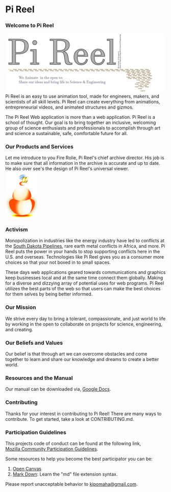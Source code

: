 # Pi Reel

### Welcome to Pi Reel  
  ![Pi Reel Logo](img/pireel.png) 
  Pi Reel is an easy to use animation tool, made for engineers, makers, and scientists of all skill levels. Pi Reel can create everything from animations, entrepreneurial videos, and animated structures and gizmos.  

  The Pi Reel Web application is more than a web application. Pi Reel is a school of thought. Our goal is to bring together an inclusive, welcoming group of science enthusiasts and professionals to accomplish through art and science a sustainable, safe, comfortable future for all. 

### Our Products and Services
  Let me introduce to you Fire Rolie, Pi Reel's chief archive director. His job is to make sure that all information in the archive is accurate and up to date. He also over see's the design of Pi Reel's universal viewer.  
  <img src="img/fire_rolie.png" width="20%" height="auto"></img>
  

### Activism  
  Monopolization in industries like the energy industry have led to conflicts at the [South Dakota Pipelines](http://www.nbcnews.com/storyline/dakota-pipeline-protests/dakota-access-pipeline-now-has-oil-beneath-missouri-river-company-n739296), 
  rare earth metal conflicts in Africa, and more. Pi Reel puts the power in your hands to stop supporting conflicts here in the U.S. and overseas.  Technologies
  like Pi Reel gives you as a consumer more choices so that your not boxed in to small spaces.  
  
  These days web applications geared towards communications and graphics keep businesses local and at the same time connect them globally. Making for a diverse
  and dizzying array of potential uses for web programs. Pi Reel utilizes the best parts of the web so that users can make the best choices for them selves
  by being better informed. 

### Our Mission   
  We strive every day to bring a tolerant, compassionate, and just world to life by working in the open to collaborate on projects for science, engineering, and creating.  

### Our Beliefs and Values  
  Our belief is that through art we can overcome obstacles and come together to learn and share our knowledge and dreams to create a better world.    

### Resources and the Manual  
  Our manual can be downloaded via, [Google Docs](https://docs.google.com/document/d/1JhZSIDOWfNYXMOPRvt6WDSX6lsT_1ktprTT3yyg4iDo/edit?usp=sharing).  

### Contributing   
  Thanks for your interest in contributing to Pi Reel! There are many ways to contribute. To get started, take a look at CONTRIBUTING.md.  

### Participation Guidelines  
  This projects code of conduct can be found at the following link,  
  [Mozilla Community Participation Guidelines](https://www.mozilla.org/en-US/about/governance/policies/participation/).  
  
  Some resources to help you become the best participator you can be:  
  1. [Open Canvas](https://mozilla.github.io/open-leadership-training-series/articles/opening-your-project/develop-an-open-project-strategy-with-open-canvas/#introducing-open-canvas)  
  2. [Mark Down](https://guides.github.com/features/mastering-markdown/): Learn the "md" file extension syntax. 
  
  Please report unacceptable behavior to kipomaha@gmail.com.  



